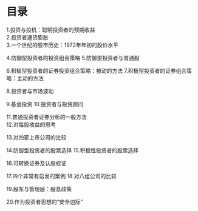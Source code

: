 
# 目录
1.投资与投机：聪明投资者的预期收益    
2.投资者通货膨胀    
3.一个世纪的股市历史：1972年年初的股价水平    


4.防御型投资者的投资组合策略
5.防御型投资者与普通股

6.积极型投资者的证券投资组合策略：被动的方法
7.积极型投资者的证券组合策略：主动的方法

8.投资者与市场波动   

9.基金投资
10.投资者与投资顾问

11.普通投资者证券分析的一般方法    
12.对每股收益的思考   

13.对四家上市公司的比较

14.防御型投资者的股票选择
15.积极性投资者的股票选择

16.可转换证券及认股权证

17.四个非常有启发的案例
18.对八组公司的比较

19.股东与管理层：股息政策

20.作为投资者思想的“安全边际”

